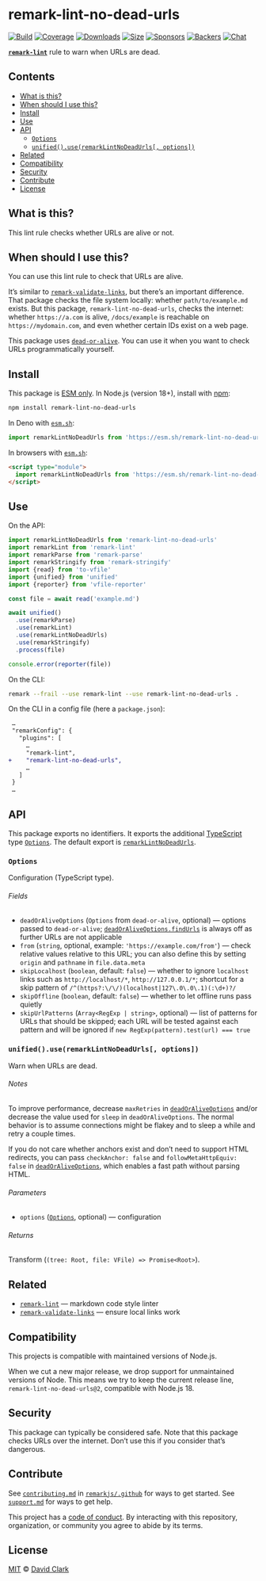 # remark-lint-no-dead-urls

[![Build][badge-build-image]][badge-build-url]
[![Coverage][badge-coverage-image]][badge-coverage-url]
[![Downloads][badge-downloads-image]][badge-downloads-url]
[![Size][badge-size-image]][badge-size-url]
[![Sponsors][badge-sponsors-image]][badge-collective-url]
[![Backers][badge-backers-image]][badge-collective-url]
[![Chat][badge-chat-image]][badge-chat-url]

**[`remark-lint`][github-remark-lint]** rule to warn when URLs are dead.

## Contents

* [What is this?](#what-is-this)
* [When should I use this?](#when-should-i-use-this)
* [Install](#install)
* [Use](#use)
* [API](#api)
  * [`Options`](#options)
  * [`unified().use(remarkLintNoDeadUrls[, options])`](#unifieduseremarklintnodeadurls-options)
* [Related](#related)
* [Compatibility](#compatibility)
* [Security](#security)
* [Contribute](#contribute)
* [License](#license)

## What is this?

This lint rule checks whether URLs are alive or not.

## When should I use this?

You can use this lint rule to check that URLs are alive.

It’s similar to [`remark-validate-links`][github-remark-validate-links],
but there’s an important difference.
That package checks the file system locally:
whether `path/to/example.md` exists.
But this package,
`remark-lint-no-dead-urls`,
checks the internet:
whether `https://a.com` is alive,
`/docs/example` is reachable on `https://mydomain.com`,
and even whether certain IDs exist on a web page.

This package uses [`dead-or-alive`][github-dead-or-alive].
You can use it when you want to check URLs programmatically yourself.

## Install

This package is [ESM only][github-gist-esm].
In Node.js (version 18+),
install with [npm][npm-install]:

```sh
npm install remark-lint-no-dead-urls
```

In Deno with [`esm.sh`][esm-sh]:

```js
import remarkLintNoDeadUrls from 'https://esm.sh/remark-lint-no-dead-urls@2'
```

In browsers with [`esm.sh`][esm-sh]:

```html
<script type="module">
  import remarkLintNoDeadUrls from 'https://esm.sh/remark-lint-no-dead-urls@2?bundle'
</script>
```

## Use

On the API:

```js
import remarkLintNoDeadUrls from 'remark-lint-no-dead-urls'
import remarkLint from 'remark-lint'
import remarkParse from 'remark-parse'
import remarkStringify from 'remark-stringify'
import {read} from 'to-vfile'
import {unified} from 'unified'
import {reporter} from 'vfile-reporter'

const file = await read('example.md')

await unified()
  .use(remarkParse)
  .use(remarkLint)
  .use(remarkLintNoDeadUrls)
  .use(remarkStringify)
  .process(file)

console.error(reporter(file))
```

On the CLI:

```sh
remark --frail --use remark-lint --use remark-lint-no-dead-urls .
```

On the CLI in a config file (here a `package.json`):

```diff
 …
 "remarkConfig": {
   "plugins": [
     …
     "remark-lint",
+    "remark-lint-no-dead-urls",
     …
   ]
 }
 …
```

## API

This package exports no identifiers.
It exports the additional [TypeScript][] type
[`Options`][api-options].
The default export is
[`remarkLintNoDeadUrls`][api-remark-lint-no-dead-urls].

### `Options`

Configuration (TypeScript type).

###### Fields

* `deadOrAliveOptions` (`Options` from `dead-or-alive`, optional)
  — options passed to `dead-or-alive`;
  [`deadOrAliveOptions.findUrls`][github-dead-or-alive-options] is always off
  as further URLs are not applicable
* `from` (`string`, optional, example: `'https://example.com/from'`)
  — check relative values relative to this URL;
  you can also define this by setting `origin` and `pathname` in
  `file.data.meta`
* `skipLocalhost` (`boolean`, default: `false`)
  — whether to ignore `localhost` links such as `http://localhost/*`,
  `http://127.0.0.1/*`;
  shortcut for a skip pattern of
  `/^(https?:\/\/)(localhost|127\.0\.0\.1)(:\d+)?/`
* `skipOffline` (`boolean`, default: `false`)
  — whether to let offline runs pass quietly
* `skipUrlPatterns` (`Array<RegExp | string>`, optional)
  — list of patterns for URLs that should be skipped;
  each URL will be tested against each pattern and will be ignored if
  `new RegExp(pattern).test(url) === true`

### `unified().use(remarkLintNoDeadUrls[, options])`

Warn when URLs are dead.

###### Notes

To improve performance,
decrease `maxRetries` in [`deadOrAliveOptions`][github-dead-or-alive-options]
and/or decrease the value used for
`sleep` in `deadOrAliveOptions`.
The normal behavior is to assume connections might be flakey and to sleep a
while and retry a couple times.

If you do not care whether anchors exist and don’t need to support HTML
redirects,
you can pass `checkAnchor: false` and `followMetaHttpEquiv: false` in
[`deadOrAliveOptions`][github-dead-or-alive-options],
which enables a fast path without parsing HTML.

###### Parameters

* `options` ([`Options`][api-options], optional)
  — configuration

###### Returns

Transform (`(tree: Root, file: VFile) => Promise<Root>`).

## Related

* [`remark-lint`][github-remark-lint]
  — markdown code style linter
* [`remark-validate-links`][github-remark-validate-links]
  — ensure local links work

## Compatibility

This projects is compatible with maintained versions of Node.js.

When we cut a new major release,
we drop support for unmaintained versions of Node.
This means we try to keep the current release line,
`remark-lint-no-dead-urls@2`,
compatible with Node.js 18.

## Security

This package can typically be considered safe.
Note that this package checks URLs over the internet.
Don’t use this if you consider that’s dangerous.

## Contribute

See [`contributing.md`][health-contributing] in [`remarkjs/.github`][health]
for ways to get started.
See [`support.md`][health-support] for ways to get help.

This project has a [code of conduct][health-coc].
By interacting with this repository, organization, or community you agree to
abide by its terms.

## License

[MIT][file-license] © [David Clark][github-david-clark]

[api-remark-lint-no-dead-urls]: #unifieduseremarklintnodeadurls-options

[api-options]: #options

[badge-backers-image]: https://opencollective.com/unified/backers/badge.svg

[badge-build-image]: https://github.com/remarkjs/remark-lint-no-dead-urls/actions/workflows/main.yml/badge.svg

[badge-build-url]: https://github.com/remarkjs/remark-lint-no-dead-urls/actions

[badge-collective-url]: https://opencollective.com/unified

[badge-coverage-image]: https://img.shields.io/codecov/c/github/remarkjs/remark-lint-no-dead-urls.svg

[badge-coverage-url]: https://codecov.io/github/remarkjs/remark-lint-no-dead-urls

[badge-downloads-image]: https://img.shields.io/npm/dm/remark-lint-no-dead-urls.svg

[badge-downloads-url]: https://www.npmjs.com/package/remark-lint-no-dead-urls

[badge-size-image]: https://img.shields.io/bundlejs/size/remark-lint-no-dead-urls

[badge-size-url]: https://bundlejs.com/?q=remark-lint-no-dead-urls

[badge-sponsors-image]: https://opencollective.com/unified/sponsors/badge.svg

[badge-chat-image]: https://img.shields.io/badge/chat-discussions-success.svg

[badge-chat-url]: https://github.com/remarkjs/remark/discussions

[esm-sh]: https://esm.sh

[file-license]: license

[github-david-clark]: https://github.com/davidtheclark

[github-dead-or-alive-options]: https://github.com/wooorm/dead-or-alive#options

[github-dead-or-alive]: https://github.com/wooorm/dead-or-alive

[github-gist-esm]: https://gist.github.com/sindresorhus/a39789f98801d908bbc7ff3ecc99d99c

[github-remark-validate-links]: https://github.com/remarkjs/remark-validate-links

[github-remark-lint]: https://github.com/remarkjs/remark-lint

[health-coc]: https://github.com/remarkjs/.github/blob/main/code-of-conduct.md

[health-contributing]: https://github.com/remarkjs/.github/blob/main/contributing.md

[health-support]: https://github.com/remarkjs/.github/blob/main/support.md

[health]: https://github.com/remarkjs/.github

[npm-install]: https://docs.npmjs.com/cli/install

[typescript]: https://www.typescriptlang.org
